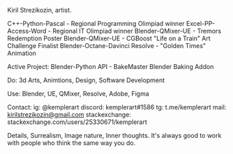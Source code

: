 Kiril Strezikozin, artist.

C++-Python-Pascal - Regional Programming Olimpiad winner
Excel-PP-Access-Word - Regional IT Olimpiad winner
Blender-QMixer-UE - Tremors Redemption Poster
Blender-QMixer-UE - CGBoost "Life on a Train" Art Challenge Finalist
Blender-Octane-Davinci Resolve - "Golden Times" Animation

Active Project:
Blender-Python API - BakeMaster Blender Baking Addon

Do:
3d Arts, Animtions, Design, Software Development

Use:
Blender, UE, QMixer, Resolve, Adobe, Figma

Contact:
ig: @kemplerart
discord: kemplerart#1586
tg: t.me/kemplerart
mail: kirilstrezikozin@gmail.com
stackexchange: stackexchange.com/users/25330671/kemplerart

Details, Surrealism, Image nature, Inner thoughts.
It's always good to work with people who think the same way you do.
